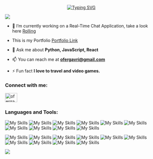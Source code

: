 <p align="center">
<a align="center" href="https://git.io/typing-svg"><img src="https://readme-typing-svg.demolab.com?font=Fira+Code&pause=1000&width=435&lines=Ofer+Gavriel+Full+Stack+Developer" alt="Typing SVG" /></a>
       
![](https://komarev.com/ghpvc/?username=ofergavrilov&color=green)
</p>

- 🔭 I’m currently working on a Real-Time Chat Application, take a look here <a href="https://www.rolling-chat.com" target="_blank">Rolling</a>

- This is my Portfolio <a href="https://ofergavriel.vercel.app" target="_blank">Portfolio Link</a>

- 💬 Ask me about **Python, JavaScript, React**

- 📫 You can reach me at **ofergavri@gmail.com**

- ⚡ Fun fact **I love to travel and video games.**

<h3 align="left">Connect with me:</h3>
<p align="left">
<a href="https://linkedin.com/in/ofergavriel" target="blank"><img align="center" src="https://raw.githubusercontent.com/rahuldkjain/github-profile-readme-generator/master/src/images/icons/Social/linked-in-alt.svg" alt="ofergavriel" height="30" width="40" /></a>
</p>

<h3 align="left">Languages and Tools:</h3>

![My Skills](https://skillicons.dev/icons?i=js&theme=light)
![My Skills](https://skillicons.dev/icons?i=ts&theme=light)
![My Skills](https://skillicons.dev/icons?i=py&theme=dark)
![My Skills](https://skillicons.dev/icons?i=html&theme=light)
![My Skills](https://skillicons.dev/icons?i=css&theme=light)
![My Skills](https://skillicons.dev/icons?i=sass&theme=light)
![My Skills](https://skillicons.dev/icons?i=tailwind)
![My Skills](https://skillicons.dev/icons?i=react&theme=dark)
![My Skills](https://skillicons.dev/icons?i=redux&theme=light)
![My Skills](https://skillicons.dev/icons?i=graphql&theme=dark)

![My Skills](https://skillicons.dev/icons?i=nodejs&theme=dark)
![My Skills](https://skillicons.dev/icons?i=nestjs&theme=dark)
![My Skills](https://skillicons.dev/icons?i=flask&theme=dark)
![My Skills](https://skillicons.dev/icons?i=mongodb&theme=light)
![My Skills](https://skillicons.dev/icons?i=postgresql&theme=dark)
![My Skills](https://skillicons.dev/icons?i=redis&theme=dark)
![My Skills](https://skillicons.dev/icons?i=aws&theme=dark)
![My Skills](https://skillicons.dev/icons?i=rabbitmq&theme=dark)
![My Skills](https://skillicons.dev/icons?i=docker&theme=light)
![My Skills](https://skillicons.dev/icons?i=kubernetes&theme=light)



<a href="https://github.com/anuraghazra/github-readme-stats"><img src="https://github-readme-stats.vercel.app/api/top-langs/?username=ofergavrilov&theme=github_dark&layout=compact&hide_border=true" /></a> 
